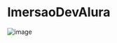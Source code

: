 # ImersaoDevAlura
![image](https://user-images.githubusercontent.com/64970716/114049585-f1bee000-9861-11eb-97b0-907054bf6d7b.png)
